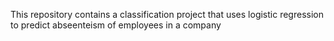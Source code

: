 This repository contains a classification project that uses logistic regression to predict abseenteism of employees in a company

